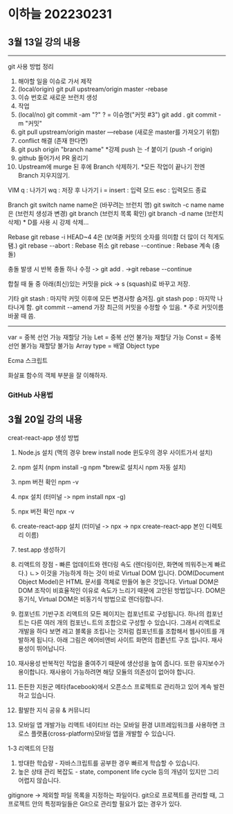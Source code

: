 # 이하늘 202230231

## 3월 13일 강의 내용

---

git 사용 방법 정리

1. 해야할 일을 이슈로 가서 제작
2. (local/origin) git pull upstream/origin master -rebase
3. 이슈 번호로 새로운 브런치 생성
4. 작업
5. (local/no) git commit -am "?" ? = 이슈명("커밋 #3") git add . git commit -m "커밋"
6. git pull upstream/origin master —rebase (새로운 master를 가져오기 위함)
7. conflict 해결 (존재 한다면)
8. git push origin "branch name" \*강제 push 는 -f 붙이기 (push -f origin)
9. github 들어가서 PR 올리기
10. Upstream에 murge 된 후에 Branch 삭제하기. \*모든 작업이 끝나기 전엔 Branch 지우지않기.

VIM
q : 나가기
wq : 저장 후 나가기
i = insert : 입력 모드
esc : 입력모드 종료

Branch
git switch name name은 (바꾸려는 브런치 명)
git switch -c name name은 (브런치 생성과 변경)
git branch (브런치 목록 확인)
git branch -d name (브런치 삭제) \* D를 사용 시 강제 삭제...

Rebase
git rebase -i HEAD~4 4은 (보여줄 커밋의 숫자를 의미함 더 많이 더 적게도 됌.)
git rebase --abort : Rebase 취소
git rebase --continue : Rebase 계속 (충돌)

충돌 발생 시 반복
충돌 하나 수정 -> git add . ->git rebase --continue

합칠 때 둘 중 아래(최신)있는 커밋을 pick -> s (squash)로 바꾸고 저장.

기타
git stash : 마지막 커밋 이후에 모든 변경사항 숨겨짐.
git stash pop : 마지막 나타나게 함.
git commit --amend 가장 최근의 커밋을 수정할 수 있음. \* 주로 커밋이름 바꿀 때 씀.

---

var = 중복 선언 가능 재할당 가능
Let = 중복 선언 불가능 재할당 가능
Const = 중복 선언 불가능 재할당 불가능
Array type = 배열
Object type

Ecma 스크립트

화살표 함수의 객체 부분을 잘 이해하자.

### GitHub 사용법

## 3월 20일 강의 내용

creat-react-app 생성 방법

1. Node.js 설치 (맥의 경우 brew install node 윈도우의 경우 사이트가서 설치)
2. npm 설치 (npm install -g npm \*brew로 설치시 npm 자동 설치)
3. npm 버전 확인 npm -v
4. npx 설치 (터미널 -> npm install npx -g)
5. npx 버전 확인 npx -v
6. create-react-app 설치 (터미널 -> npx -> npx create-react-app 본인 디렉토리 이름)
7. test.app 생성하기

8. 리액트의 장점 - 빠른 업데이트와 렌더링 속도 (렌더링이란, 화면에 띄워주는게 빠르다.)
   ㄴ> 이것을 가능하게 하는 것이 바로 Virtual DOM 입니다.
   DOM(Document Object Model)은 HTML 문서를 객체로 만들어 놓은 것입니다.
   Virtual DOM은 DOM 조작이 비효율적인 이유로 속도가 느리기 때문에 고안된 방법입니다.
   DOM은 동기식, Virtual DOM은 비동기식 방법으로 렌더링합니다.

9. 컴포넌트 기반구조
   리액트의 모든 페이지는 컴포넌트로 구성됩니다.
   하나의 컴포넌트는 다른 여러 개의 컴포넌ㄴ트의 조합으로 구성할 수 있습니다.
   그래서 리액트로 개발을 하다 보면 레고 블록을 조립나는 것처럼 컴포넌트를 조합해서 웹사이트를 개발하게 됩니다.
   아래 그림은 에어비앤비 사이트 화면의 컴퐅넌트 구조 입니다. 재사용성이 뛰어납니다.

10. 재사용성
    반복적인 작업을 줄여주기 때문에 생산성을 높여 줍니다.
    또한 유지보수가 용이합니다.
    재사용이 가능하려면 해당 모듈의 의존성이 없어야 합니다.

11. 든든한 지원군
    메타(facebook)에서 오픈소스 프로젝트로 관리하고 있어 계속 발전하고 있습니다.

12. 활발한 지식 공유 & 커뮤니티

13. 모바일 앱 개발가능
    리액트 네이티브 라는 모바일 환경 UI프레임워크를 사용하면 크로스 플랫폼(cross-platform)모바일 앱을 개발할 수 있습니다.

1-3 리액트의 단점

1. 방대한 학습량 - 자바스크립트를 공부한 경우 빠르게 학습할 수 있습니다.
2. 높은 상태 관리 복잡도 - state, component life cycle 등의 개념이 있지만 그리 어렵지 않습니다.

gitignore -> 제외할 파일 목록을 지정하는 파일이다.
git으로 프로젝트를 관리할 때, 그 프로젝트 안의 특정파일들은 Git으로 관리할 필요가 없는 경우가 있다.
